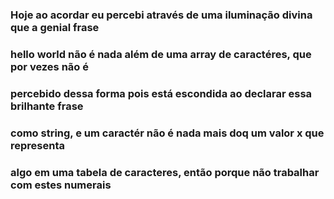 
### Hoje ao acordar eu percebi através de uma iluminação divina que a genial frase
### hello world não é nada além de uma array de caractéres, que por vezes não é 
### percebido dessa forma pois está escondida ao declarar essa brilhante frase
### como string, e um caractér não é nada mais doq um valor x que representa 
### algo em uma tabela de caracteres, então porque não trabalhar com estes numerais














